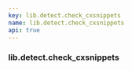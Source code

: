 ```yaml
---
key: lib.detect.check_cxsnippets
name: lib.detect.check_cxsnippets
api: true
---
```


### lib.detect.check_cxsnippets
